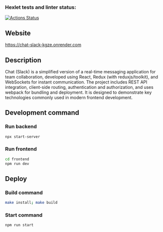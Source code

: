 ### Hexlet tests and linter status:

[![Actions Status](https://github.com/zebpaa/frontend-project-12/actions/workflows/hexlet-check.yml/badge.svg)](https://github.com/zebpaa/frontend-project-12/actions)

## Website

https://chat-slack-kgze.onrender.com

## Description

Chat (Slack) is a simplified version of a real-time messaging application for team collaboration, developed using React, Redux (with reduxjs/toolkit), and WebSockets for instant communication. The project includes REST API integration, client-side routing, authentication and authorization, and uses webpack for bundling and deployment. It is designed to demonstrate key technologies commonly used in modern frontend development.

## Development command

### Run backend

```sh
npx start-server
```

### Run frontend

```sh
cd frontend
npm run dev
```

## Deploy

### Build command

```sh
make install; make build
```

### Start command

```sh
npm run start
```
